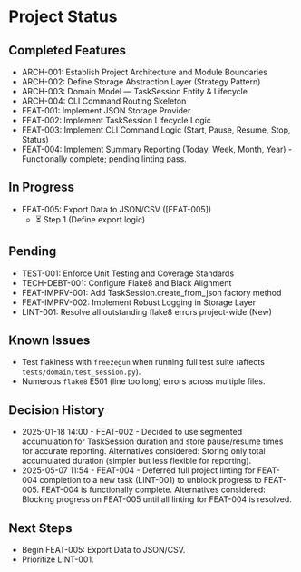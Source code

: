 # Project Status

## Completed Features
- ARCH-001: Establish Project Architecture and Module Boundaries
- ARCH-002: Define Storage Abstraction Layer (Strategy Pattern)
- ARCH-003: Domain Model — TaskSession Entity & Lifecycle
- ARCH-004: CLI Command Routing Skeleton
- FEAT-001: Implement JSON Storage Provider
- FEAT-002: Implement TaskSession Lifecycle Logic
- FEAT-003: Implement CLI Command Logic (Start, Pause, Resume, Stop, Status)
- FEAT-004: Implement Summary Reporting (Today, Week, Month, Year) - Functionally complete; pending linting pass.

## In Progress
- FEAT-005: Export Data to JSON/CSV ([FEAT-005])
    - ⏳ Step 1 (Define export logic)

## Pending
- TEST-001: Enforce Unit Testing and Coverage Standards
- TECH-DEBT-001: Configure Flake8 and Black Alignment
- FEAT-IMPRV-001: Add TaskSession.create_from_json factory method
- FEAT-IMPRV-002: Implement Robust Logging in Storage Layer
- LINT-001: Resolve all outstanding flake8 errors project-wide (New)


## Known Issues
- Test flakiness with `freezegun` when running full test suite (affects `tests/domain/test_session.py`).
- Numerous `flake8` E501 (line too long) errors across multiple files.

## Decision History
- 2025-01-18 14:00 - FEAT-002 - Decided to use segmented accumulation for TaskSession duration and store pause/resume times for accurate reporting. Alternatives considered: Storing only total accumulated duration (simpler but less flexible for reporting).
- 2025-05-07 11:54 - FEAT-004 - Deferred full project linting for FEAT-004 completion to a new task (LINT-001) to unblock progress to FEAT-005. FEAT-004 is functionally complete. Alternatives considered: Blocking progress on FEAT-005 until all linting for FEAT-004 is resolved.

## Next Steps
- Begin FEAT-005: Export Data to JSON/CSV.
- Prioritize LINT-001.
